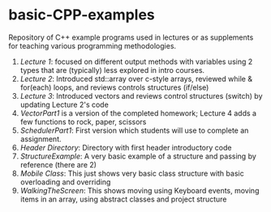 # basic-CPP-examples
Repository of C++ example programs used in lectures or as supplements for teaching various programming methodologies.

1. *Lecture 1*: focused on different output methods with variables using 2 types that are (typically) less explored in intro courses.
2. *Lecture 2*: Introduced std::array over c-style arrays, reviewed while & for(each) loops, and reviews controls structures (if/else)
3. *Lecture 3*: Introduced vectors and reviews control structures (switch) by updating Lecture 2's code
4. *VectorPart1* is a version of the completed homework; Lecture 4 adds a few functions to rock, paper, scissors
5. *SchedulerPart1*: First version which students will use to complete an assignment.
6. *Header Directory*: Directory with first header introductory code
7. *StructureExample*: A very basic example of a structure and passing by reference (there are 2)
8. *Mobile Class*: This just shows very basic class structure with basic overloading and overriding
9. *WalkingTheScreen*: This shows moving using Keyboard events, moving items in an array, using abstract classes and project structure
